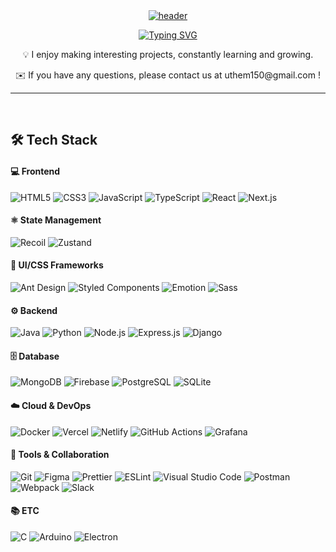 <div align="center">
  <a href="https://github.com/uthem150">
    <img src="https://capsule-render.vercel.app/api?type=waving&color=6284F7FF&height=90&section=header" alt="header">
  </a>
  <br/>
  
  [![Typing SVG](https://readme-typing-svg.demolab.com?font=Alkatra&weight=500&size=45&duration=3500&pause=3&color=6284F7FF&center=false&vCenter=false&multiline=true&repeat=true&width=1000&height=80&lines=Hello+World!👋)](https://git.io/typing-svg)

  <p>💡 I enjoy making interesting projects, constantly learning and growing.</p>
  <p>✉️ If you have any questions, please contact us at uthem150@gmail.com !</p>

</div>

---

<br/>

## 🛠️ Tech Stack


#### 💻 Frontend

![HTML5](https://img.shields.io/badge/HTML5-E34F26?style=flat-square&logo=html5&logoColor=white)
![CSS3](https://img.shields.io/badge/CSS3-1572B6?style=flat-square&logo=css3&logoColor=white)
![JavaScript](https://img.shields.io/badge/JavaScript-F7DF1E?style=flat-square&logo=javascript&logoColor=black)
![TypeScript](https://img.shields.io/badge/TypeScript-3178C6?style=flat-square&logo=typescript&logoColor=white)
![React](https://img.shields.io/badge/React-61DAFB?style=flat-square&logo=react&logoColor=black)
![Next.js](https://img.shields.io/badge/Next.js-000000?style=flat-square&logo=next.js&logoColor=white)

#### ⚛️ State Management

![Recoil](https://img.shields.io/badge/Recoil-3578E5?style=flat-square&logo=recoil&logoColor=white)
![Zustand](https://img.shields.io/badge/Zustand-2C2C2C?style=flat-square&logo=zustand&logoColor=white)

#### 🎨 UI/CSS Frameworks

![Ant Design](https://img.shields.io/badge/Ant_Design-0170FE?style=flat-square&logo=ant-design&logoColor=white)
![Styled Components](https://img.shields.io/badge/Styled_Components-DB7093?style=flat-square&logo=styled-components&logoColor=white)
![Emotion](https://img.shields.io/badge/Emotion-DD4B24?style=flat-square&logo=emotion&logoColor=white)
![Sass](https://img.shields.io/badge/Sass-CC6699?style=flat-square&logo=sass&logoColor=white)

#### ⚙️ Backend

![Java](https://img.shields.io/badge/Java-007396?style=flat-square&logo=java&logoColor=white)
![Python](https://img.shields.io/badge/Python-3776AB?style=flat-square&logo=python&logoColor=white)
![Node.js](https://img.shields.io/badge/Node.js-339933?style=flat-square&logo=node.js&logoColor=white)
![Express.js](https://img.shields.io/badge/Express.js-000000?style=flat-square&logo=express&logoColor=white)
![Django](https://img.shields.io/badge/Django-092E20?style=flat-square&logo=django&logoColor=white)

#### 🗄️ Database

![MongoDB](https://img.shields.io/badge/MongoDB-47A248?style=flat-square&logo=mongodb&logoColor=white)
![Firebase](https://img.shields.io/badge/Firebase-FFCA28?style=flat-square&logo=firebase&logoColor=black)
![PostgreSQL](https://img.shields.io/badge/PostgreSQL-4169E1?style=flat-square&logo=postgresql&logoColor=white)
![SQLite](https://img.shields.io/badge/SQLite-07405E?style=flat-square&logo=sqlite&logoColor=white)

#### ☁️ Cloud & DevOps

![Docker](https://img.shields.io/badge/Docker-2496ED?style=flat-square&logo=docker&logoColor=white)
![Vercel](https://img.shields.io/badge/Vercel-000000?style=flat-square&logo=vercel&logoColor=white)
![Netlify](https://img.shields.io/badge/Netlify-00C7B7?style=flat-square&logo=netlify&logoColor=white)
![GitHub Actions](https://img.shields.io/badge/GitHub%20Actions-2088FF?style=flat-square&logo=github-actions&logoColor=white)
![Grafana](https://img.shields.io/badge/Grafana-F46800?style=flat-square&logo=grafana&logoColor=white)

#### 🔧 Tools & Collaboration

![Git](https://img.shields.io/badge/Git-F05032?style=flat-square&logo=git&logoColor=white)
![Figma](https://img.shields.io/badge/Figma-F24E1E?style=flat-square&logo=figma&logoColor=white)
![Prettier](https://img.shields.io/badge/Prettier-F7B93E?style=flat-square&logo=prettier&logoColor=black)
![ESLint](https://img.shields.io/badge/ESLint-4B32C3?style=flat-square&logo=eslint&logoColor=white)
![Visual Studio Code](https://img.shields.io/badge/Visual%20Studio%20Code-007ACC?style=flat-square&logo=visual-studio-code&logoColor=white)
![Postman](https://img.shields.io/badge/Postman-FF6C37?style=flat-square&logo=postman&logoColor=white)
![Webpack](https://img.shields.io/badge/Webpack-8DD6F9?style=flat-square&logo=webpack&logoColor=black)
![Slack](https://img.shields.io/badge/Slack-4A154B?style=flat-square&logo=slack&logoColor=white)

#### 📚 ETC

![C](https://img.shields.io/badge/C-A8B9CC?style=flat-square&logo=c&logoColor=white)
![Arduino](https://img.shields.io/badge/Arduino-00979D?style=flat-square&logo=arduino&logoColor=white)
![Electron](https://img.shields.io/badge/Electron-47848F?style=flat-square&logo=electron&logoColor=white)


<div align="center">


</div>

